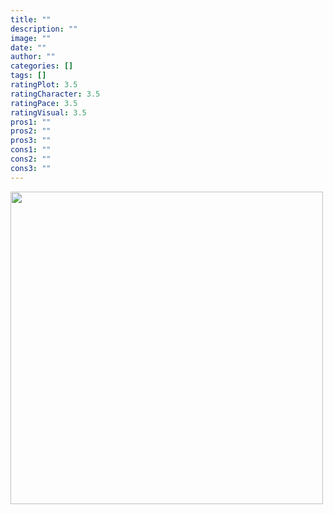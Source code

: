 ```yaml
---
title: ""
description: ""
image: "" 
date: ""
author: ""
categories: []
tags: []
ratingPlot: 3.5
ratingCharacter: 3.5
ratingPace: 3.5
ratingVisual: 3.5
pros1: ""
pros2: ""
pros3: ""
cons1: ""
cons2: ""
cons3: ""
---
```


<a href="http://www.youtube.com/watch?feature=player_embedded&v=aWzlQ2N6qqg
" target="_blank" id="pointer"><img src="http://img.youtube.com/vi/aWzlQ2N6qqg/0.jpg" width="500" id="pointer"/></a>